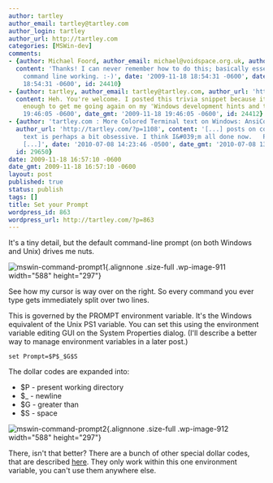 ```yaml
---
author: tartley
author_email: tartley@tartley.com
author_login: tartley
author_url: http://tartley.com
categories: [MSWin-dev]
comments:
- {author: Michael Foord, author_email: michael@voidspace.org.uk, author_url: 'http://www.ironpythoninaction.com/',
  content: 'Thanks! I can never remember how to do this; basically essential for Windows
    command line working. :-)', date: '2009-11-18 18:54:31 -0600', date_gmt: '2009-11-18
    18:54:31 -0600', id: 24410}
- {author: tartley, author_email: tartley@tartley.com, author_url: 'http://tartley.com',
  content: Heh. You're welcome. I posted this trivia snippet because it was unintimidating
    enough to get me going again on my 'Windows development hints and tips'., date: '2009-11-18
    19:46:05 -0600', date_gmt: '2009-11-18 19:46:05 -0600', id: 24412}
- {author: 'tartley.com : More Colored Terminal text on Windows: AnsiCon', author_email: '',
  author_url: 'http://tartley.com/?p=1108', content: '[...] posts on colored terminal
    text is perhaps a bit obsessive. I think I&#039;m all done now.   Posted by tartley
    [...]', date: '2010-07-08 14:23:46 -0500', date_gmt: '2010-07-08 13:23:46 -0500',
  id: 29650}
date: 2009-11-18 16:57:10 -0600
date_gmt: 2009-11-18 16:57:10 -0600
layout: post
published: true
status: publish
tags: []
title: Set your Prompt
wordpress_id: 863
wordpress_url: http://tartley.com/?p=863
---
```


It's a tiny detail, but the default command-line prompt (on both Windows
and Unix) drives me nuts.

![mswin-command-prompt1](http://tartley.com/wp-content/uploads/2009/11/mswin-command-prompt1.png "mswin-command-prompt1"){.alignnone
.size-full .wp-image-911 width="588" height="297"}

See how my cursor is way over on the right. So every command you ever
type gets immediately split over two lines.

This is governed by the PROMPT environment variable. It's the Windows
equivalent of the Unix PS1 variable. You can set this using the
environment variable editing GUI on the System Properties dialog. (I'll
describe a better way to manage environment variables in a later post.)

    set Prompt=$P$_$G$S

The dollar codes are expanded into:

-   \$P - present working directory
-   \$\_ - newline
-   \$G - greater than
-   \$S - space

![mswin-command-prompt2](http://tartley.com/wp-content/uploads/2009/11/mswin-command-prompt2.png "mswin-command-prompt2"){.alignnone
.size-full .wp-image-912 width="588" height="297"}

There, isn't that better? There are a bunch of other special dollar
codes, that are described
[here](http://www.microsoft.com/resources/documentation/windows/xp/all/proddocs/en-us/prompt.mspx?mfr=true).
They only work within this one environment variable, you can't use them
anywhere else.
